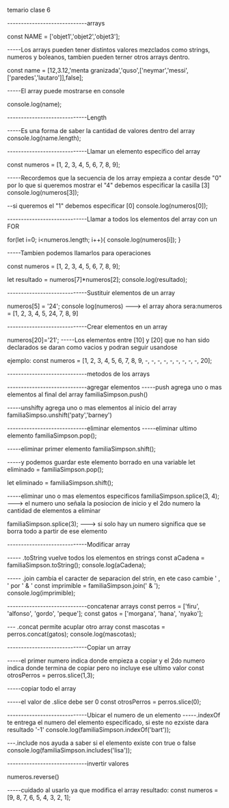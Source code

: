 temario clase 6

-----------------------------arrays

const NAME = ['objet1','objet2','objet3'];

-----Los arrays pueden tener distintos valores mezclados como strings, numeros y boleanos, tambien pueden terner otros arrays dentro.

const name = [12,3.12,'menta granizada','quso',['neymar','messi',['paredes','lautaro']],false];

-----El array puede mostrarse en console

console.log(name);

-----------------------------Length

-----Es una forma de saber la cantidad de valores dentro del array
console.log(name.length);

-----------------------------Llamar un elemento especifico del array

const numeros = [1, 2, 3, 4, 5, 6, 7, 8, 9];

-----Recordemos que la secuencia de los array empieza a contar desde "0" por lo que si queremos mostrar el "4" debemos especificar la casilla [3]
console.log(numeros[3]);

--si queremos el "1" debemos especificar [0]
console.log(numeros[0]);

-----------------------------Llamar a todos los elementos del array con un FOR

for(let i=0; i<numeros.length; i++){
console.log(numeros[i]);
}

-----Tambien podemos llamarlos para operaciones

const numeros = [1, 2, 3, 4, 5, 6, 7, 8, 9];

let resultado = numeros[7]\*numeros[2];
console.log(resultado);

-----------------------------Sustituir elementos de un array

numeros[5] = '24';
console log(numeros) ---> el array ahora sera:numeros = [1, 2, 3, 4, 5, 24, 7, 8, 9]

-----------------------------Crear elementos en un array

numeros[20]='21';
-----Los elementos entre [10] y [20] que no han sido declarados se daran como vacios y podran seguir usandose

ejemplo:
const numeros = [1, 2, 3, 4, 5, 6, 7, 8, 9, -, -, -, -, -, -, -, -, -, 20];

-----------------------------metodos de los arrays

-----------------------------agregar elementos
-----push agrega uno o mas elementos al final del array
familiaSimpson.push()

-----unshifty agrega uno o mas elementos al inicio del array
familiaSimpso.unshift('paty','barney')

-----------------------------eliminar elementos
-----eliminar ultimo elemento
familiaSimpson.pop();

-----eliminar primer elemento
familiaSimpson.shift();

-----y podemos guardar este elemento borrado en una variable
let eliminado = familiaSimpson.pop();

let eliminado = familiaSimpson.shift();

-----eliminar uno o mas elementos especificos
familiaSimpson.splice(3, 4); ---> el numero uno señala la posiocion de inicio y el 2do numero la cantidad de elementos a eliminar

familiaSimpson.splice(3); ---> si solo hay un numero significa que se borra todo a partir de ese elemento

-----------------------------Modificar array

----- .toString vuelve todos los elementos en strings
const aCadena = familiaSimpson.toString();
console.log(aCadena);

----- .join cambia el caracter de separacion del strin, en ete caso cambie ' , ' por ' & '
const imprimible = familiaSimpson.join(' & ');
console.log(imprimible);

-----------------------------concatenar arrays
const perros = ['firu', 'alfonso', 'gordo', 'peque'];
const gatos = ['morgana', 'hana', 'nyako'];

--- .concat permite acuplar otro array
const mascotas = perros.concat(gatos);
console.log(mascotas);

-----------------------------Copiar un array

-----el primer numero indica donde empieza a copiar y el 2do numero indica donde termina de copiar pero no incluye ese ultimo valor
const otrosPerros = perros.slice(1,3);

-----copiar todo el array

-----el valor de .slice debe ser 0
const otrosPerros = perros.slice(0);

-----------------------------Ubicar el numero de un elemento
-----.indexOf te entrega el numero del elemento especificado, si este no ezxiste dara resultado '-1'
console.log(familiaSimpson.indexOf('bart'));

---.include nos ayuda a saber si el elemento existe con true o false
console.log(familiaSimpson.includes('lisa'));

-----------------------------invertir valores

numeros.reverse()

-----cuidado al usarlo ya que modifica el array
resultado:
const numeros = [9, 8, 7, 6, 5, 4, 3, 2, 1];
